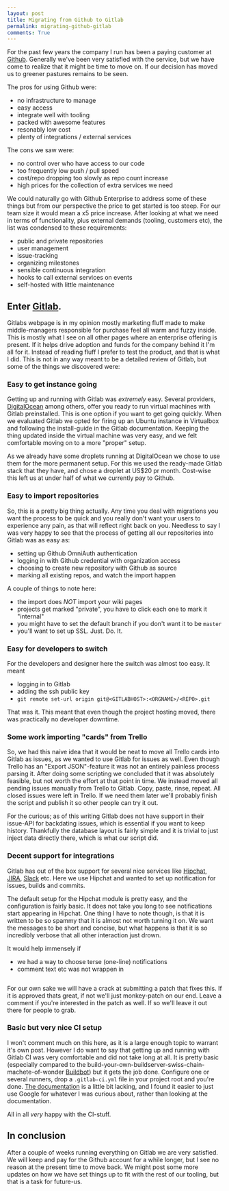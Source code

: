 ```yaml
---
layout: post
title: Migrating from Github to Gitlab
permalink: migrating-github-gitlab
comments: True
---
```

For the past few years the company I run has been a paying customer at [Github](https://github.com). Generally we've been very satisfied with the service, but we have come to realize that it might be time to move on. If our decision has moved us to greener pastures remains to be seen.

The pros for using Github were:

- no infrastructure to manage
- easy access
- integrate well with tooling
- packed with awesome features
- resonably low cost
- plenty of integrations / external services

The cons we saw were:

- no control over who have access to our code
- too frequently low push / pull speed
- cost/repo dropping too slowly as repo count increase
- high prices for the collection of extra services we need

We could naturally go with Github Enterprise to address some of these things but from our perspective the price to get started is too steep. For our team size it would mean a x5 price increase. After looking at what we need in terms of functionality, plus external demands (tooling, customers etc), the list was condensed to these requirements:

- public and private repositories
- user management
- issue-tracking
- organizing milestones
- sensible continuous integration
- hooks to call external services on events
- self-hosted with little maintenance

## Enter [Gitlab](https://gitlab.com).

Gitlabs webpage is in my opinion mostly marketing fluff made to make middle-managers responsible for purchase feel all warm and fuzzy inside. This is mostly what I see on all other pages where an enterprise offering is present. If it helps drive adoption and funds for the company behind it I'm all for it. Instead of reading fluff I prefer to test the product, and that is what I did. This is not in any way meant to be a detailed review of Gitlab, but some of the things we discovered were:

### Easy to get instance going

Getting up and running with Gitlab was _extremely_ easy. Several providers, [DigitalOcean](https://digitalocean.com) among others, offer you ready to run virtual machines with Gitlab preinstalled. This is one option if you want to get going quickly. When we evaluated Gitlab we opted for firing up an Ubuntu instance in Virtualbox and following the install-guide in the Gitlab documentation. Keeping the thing updated inside the virtual machine was very easy, and we felt comfortable moving on to a more "proper" setup.

As we already have some droplets running at DigitalOcean we chose to use them for the more permanent setup. For this we used the ready-made Gitlab stack that they have, and chose a droplet at US$20 pr month. Cost-wise this left us at under half of what we currently pay to Github.

### Easy to import repositories

So, this is a pretty big thing actually. Any time you deal with migrations you want the process to be quick and you really don't want your users to experience any pain, as that will reflect right back on you. Needless to say I was very happy to see that the process of getting all our repositories into Gitlab was as easy as:

- setting up Github OmniAuth authentication
- logging in with Github credential with organization access
- choosing to create new repository with Github as source
- marking all existing repos, and watch the import happen

A couple of things to note here:

- the import does *NOT* import your wiki pages
- projects get marked "private", you have to click each one to mark it "internal"
- you might have to set the default branch if you don't want it to be `master`
- you'll want to set up SSL. Just. Do. It.

### Easy for developers to switch

For the developers and designer here the switch was almost too easy. It meant

- logging in to Gitlab
- adding the ssh public key
- `git remote set-url origin git@<GITLABHOST>:<ORGNAME>/<REPO>.git`

That was it. This meant that even though the project hosting moved, there was practically no developer downtime.

### Some work importing "cards" from Trello

So, we had this naíve idea that it would be neat to move all Trello cards into Gitlab as issues, as we wanted to use Gitlab for issues as well. Even though Trello has an "Export JSON"-feature it was not an entirely painless process parsing it. After doing some scripting we concluded that it was absolutely feasible, but not worth the effort at that point in time. We instead moved all pending issues manually from Trello to Gitlab. Copy, paste, rinse, repeat. All closed issues were left in Trello. If we need them later we'll probably finish the script and publish it so other people can try it out.

For the curious; as of this writing Gitlab does not have support in their issue-API for backdating issues, which is essential if you want to keep history. Thankfully the database layout is fairly simple and it is trivial to just inject data directly there, which is what our script did.

### Decent support for integrations

Gitlab has out of the box support for several nice services like [Hipchat](https://hipchat.com/), [JIRA](https://www.atlassian.com/software/jira), [Slack](https://slack.com) etc. Here we use Hipchat and wanted to set up notification for issues, builds and commits.

The default setup for the Hipchat module is pretty easy, and the configuration is fairly basic. It does not take you long to see notifications start appearing in Hipchat. One thing I have to note though, is that it is written to be so spammy that it is almost not worth turning it on. We want the messages to be short and concise, but what happens is that it is so incredibly verbose that all other interaction just drown.

It would help immensely if

- we had a way to choose terse (one-line) notifications
- comment text etc was not wrappen in <pre>

For our own sake we will have a crack at submitting a patch that fixes this. If it is approved thats great, if not we'll just monkey-patch on our end. Leave a comment if you're interested in the patch as well. If so we'll leave it out there for people to grab.

### Basic but very nice CI setup

I won't comment much on this here, as it is a large enough topic to warrant it's own post. However I do want to say that getting up and running with Gitlab CI was very comfortable and did not take long at all. It is pretty basic (especially compared to the build-your-own-buildserver-swiss-chain-machete-of-wonder [Buildbot](http://buildbot.net/)) but it gets the job done. Configure one or several runners, drop a `.gitlab-ci.yml` file in your project root and you're done. [The documentation](https://gitlab.com/gitlab-org/gitlab-ci-multi-runner/) is a little bit lacking, and I found it easier to just use Google for whatever I was curious about, rather than looking at the documentation.

All in all *very* happy with the CI-stuff.

## In conclusion

After a couple of weeks running everything on Gitlab we are very satisfied. We will keep and pay for the Github account for a while longer, but I see no reason at the present time to move back. We might post some more updates on how we have set things up to fit with the rest of our tooling, but that is a task for future-us.
